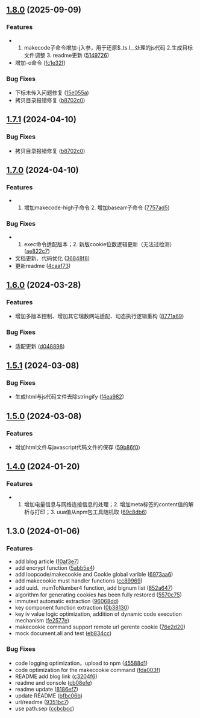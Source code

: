 

## [1.8.0](https://github.com/pysunday/rs-reverse/compare/1.7.0...1.8.0) (2025-09-09)


### Features

* 1. makecode子命令增加-j入参，用于还原$_ts.l__处理的js代码 2.生成目标文件调整 3. readme更新 ([5149726](https://github.com/pysunday/rs-reverse/commit/51497269488a32aad65b92c6b17b0a9cb9934d61))
* 增加-o命令 ([fc1e32f](https://github.com/pysunday/rs-reverse/commit/fc1e32fd0bc8b5a4e35c5d5136f9119bf546e155))


### Bug Fixes

* 下标未传入问题修复 ([15e055a](https://github.com/pysunday/rs-reverse/commit/15e055a041a5967252dda2a5257631b2f7aa0925))
* 拷贝目录报错修复 ([b8702c0](https://github.com/pysunday/rs-reverse/commit/b8702c0eeee0a32c11775af523c5e0ecb42fc5bc))

## [1.7.1](https://github.com/pysunday/rs-reverse/compare/1.7.0...1.7.1) (2024-04-10)


### Bug Fixes

* 拷贝目录报错修复 ([b8702c0](https://github.com/pysunday/rs-reverse/commit/b8702c0eeee0a32c11775af523c5e0ecb42fc5bc))

## [1.7.0](https://github.com/pysunday/rs-reverse/compare/1.6.0...1.7.0) (2024-04-10)


### Features

* 1. 增加makecode-high子命令 2. 增加basearr子命令 ([7757ad5](https://github.com/pysunday/rs-reverse/commit/7757ad59341e1278f1f3ea37f2c09fe6374c9193))


### Bug Fixes

* 1. exec命令适配版本；2. 新版cookie位数逻辑更新（无法过检测） ([ae822c7](https://github.com/pysunday/rs-reverse/commit/ae822c7a4dc908fe483d622ff4b391719b447703))
* 文档更新、代码优化 ([36848f8](https://github.com/pysunday/rs-reverse/commit/36848f8527ab954723dccb886b2931047c3c35a6))
* 更新readme ([4caaf73](https://github.com/pysunday/rs-reverse/commit/4caaf73979105168ecfedcf0279fde2d279290cf))

## [1.6.0](https://github.com/pysunday/rs-reverse/compare/1.5.1...1.6.0) (2024-03-28)


### Features

* 增加多版本控制、增加其它瑞数网站适配、动态执行逻辑重构 ([8771a69](https://github.com/pysunday/rs-reverse/commit/8771a698361c80ab94af0057e743d4312b3a5be4))


### Bug Fixes

* 适配更新 ([d048898](https://github.com/pysunday/rs-reverse/commit/d0488986a1c952c2f0f47d1afbc2089386ba31a0))

## [1.5.1](https://github.com/pysunday/rs-reverse/compare/1.5.0...1.5.1) (2024-03-08)


### Bug Fixes

* 生成html与js代码文件去除stringify ([f4ea982](https://github.com/pysunday/rs-reverse/commit/f4ea982fb270fd62f59e96af7698675eb48142a8))

## [1.5.0](https://github.com/pysunday/rs-reverse/compare/1.4.0...1.5.0) (2024-03-08)


### Features

* 增加html文件与javascript代码文件的保存 ([59b86f0](https://github.com/pysunday/rs-reverse/commit/59b86f0ab99b458638802108b223060135d41140))

## [1.4.0](https://github.com/pysunday/rs-reverse/compare/1.3.0...1.4.0) (2024-01-20)


### Features

* 1. 增加电量信息与网络连接信息的处理；2. 增加meta标签的content值的解析与打印；3. uua值从npm包工具随机取 ([69c8db6](https://github.com/pysunday/rs-reverse/commit/69c8db619dd34914c256828585bf326f1c06f523))

## 1.3.0 (2024-01-06)


### Features

* add blog article ([10af3e7](https://github.com/pysunday/rs-reverse/commit/10af3e7a66fb5250f8c6d5f8b55360e8d8d51015))
* add encrypt function ([5abb5e4](https://github.com/pysunday/rs-reverse/commit/5abb5e456a4f5690cd8922b2a722daa650f04d9a))
* add loopcode/makecookie and Cookie global varible ([6973aa6](https://github.com/pysunday/rs-reverse/commit/6973aa68508b06c758d5777118f8fb7f89c8e6ba))
* add makecookie must handler functions ([cc89969](https://github.com/pysunday/rs-reverse/commit/cc899698f87067d0ffa03437a5d42260ca57a514))
* add uuid、numToNumber4 function, add bignum list ([852a647](https://github.com/pysunday/rs-reverse/commit/852a6478b5660d239856939ab47827fe0dc64594))
* algorithm for generating cookies has been fully restored ([5570c75](https://github.com/pysunday/rs-reverse/commit/5570c75cd1c9c834d4cff8dc9b2f8099c4975e75))
* immutext automatic extraction ([96068dd](https://github.com/pysunday/rs-reverse/commit/96068ddc285e9d09b1fd2966664586a2b83c4cf4))
* key component function extraction ([0b38130](https://github.com/pysunday/rs-reverse/commit/0b38130533794d8665a7fc67a557572d3defcaf0))
* key iv value logic optimization, addition of dynamic code execution mechanism ([fe2577e](https://github.com/pysunday/rs-reverse/commit/fe2577e51f8e057945c4440107932b5db89f4df7))
* makecookie command support remote url gerente cookie ([76e2d20](https://github.com/pysunday/rs-reverse/commit/76e2d20d9644f4cbc64a66ec7dd543dd1a8b401b))
* mock document.all and test ([eb834cc](https://github.com/pysunday/rs-reverse/commit/eb834cc4a90a812ffc5e6f0f5e008488127a39ec))


### Bug Fixes

* code logging optimization，upload to npm ([45588d1](https://github.com/pysunday/rs-reverse/commit/45588d148f8a81421e1e8838ba42b07c52a1caf6))
* code optimization for the makecookie command ([fda003f](https://github.com/pysunday/rs-reverse/commit/fda003f6b199c2a5f78f9ec4a83eeae450f2fc6a))
* README add blog link ([c3204f6](https://github.com/pysunday/rs-reverse/commit/c3204f65092c8f4fb1784dbb0c66aaa2b5236827))
* readme and console ([cb08efe](https://github.com/pysunday/rs-reverse/commit/cb08efe0f1dc568ebe27e0665e87b461ed212404))
* readme update ([8186ef7](https://github.com/pysunday/rs-reverse/commit/8186ef7915a298b195b32087282043fa8e1dce15))
* update README ([bfbc06b](https://github.com/pysunday/rs-reverse/commit/bfbc06bc8f0337b7d586407e4ed0b05e183142da))
* url/readme ([9351bc7](https://github.com/pysunday/rs-reverse/commit/9351bc7e17cf67b3f4fa997939bd297367b811e6))
* use path.sep ([ccbcbcc](https://github.com/pysunday/rs-reverse/commit/ccbcbcc3fa368e79b1a18add4e239b5a0dcd071b))
